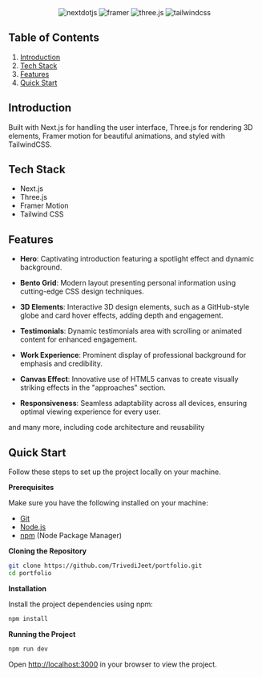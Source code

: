<div align="center">
  <div>
    <img src="https://img.shields.io/badge/-Next_JS-black?style=for-the-badge&logoColor=white&logo=nextdotjs&color=000000" alt="nextdotjs" />
    <img src="https://img.shields.io/badge/-Framer-black?style=for-the-badge&logoColor=white&logo=framer&color=0055FF" alt="framer" />
    <img src="https://img.shields.io/badge/-Three_JS-black?style=for-the-badge&logoColor=white&logo=threedotjs&color=000000" alt="three.js" />
    <img src="https://img.shields.io/badge/-Tailwind_CSS-black?style=for-the-badge&logoColor=white&logo=tailwindcss&color=06B6D4" alt="tailwindcss" />
  </div>
</div>

## <a name="table">Table of Contents</a>

1. [Introduction](#introduction)
2. [Tech Stack](#tech-stack)
3. [Features](#features)
4. [Quick Start](#quick-start)

## <a name="introduction">Introduction</a>

Built with Next.js for handling the user interface, Three.js for rendering 3D elements, Framer motion for beautiful animations, and styled with TailwindCSS.

## <a name="tech-stack">Tech Stack</a>

- Next.js
- Three.js
- Framer Motion
- Tailwind CSS

## <a name="features">Features</a>

- **Hero**: Captivating introduction featuring a spotlight effect and dynamic background.

- **Bento Grid**: Modern layout presenting personal information using cutting-edge CSS design techniques.

- **3D Elements**:  Interactive 3D design elements, such as a GitHub-style globe and card hover effects, adding depth and engagement.

- **Testimonials**: Dynamic testimonials area with scrolling or animated content for enhanced engagement.

- **Work Experience**: Prominent display of professional background for emphasis and credibility.

- **Canvas Effect**: Innovative use of HTML5 canvas to create visually striking effects in the "approaches" section.

- **Responsiveness**: Seamless adaptability across all devices, ensuring optimal viewing experience for every user.

and many more, including code architecture and reusability 

## <a name="quick-start">Quick Start</a>

Follow these steps to set up the project locally on your machine.

**Prerequisites**

Make sure you have the following installed on your machine:

- [Git](https://git-scm.com/)
- [Node.js](https://nodejs.org/en)
- [npm](https://www.npmjs.com/) (Node Package Manager)

**Cloning the Repository**

```bash
git clone https://github.com/TrivediJeet/portfolio.git
cd portfolio
```

**Installation**

Install the project dependencies using npm:

```bash
npm install
```

**Running the Project**

```bash
npm run dev
```

Open [http://localhost:3000](http://localhost:3000) in your browser to view the project.

